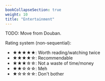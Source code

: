 ```yaml
---
bookCollapseSection: true
weight: 10
title: "Entertainment"
---
```


TODO: Move from Douban.

Rating system (non-sequential):

- ★★★★★: Worth reading/watching twice
- ★★★★☆: Recommendable
- ★★★☆☆: Not a waste of time/money
- ★★☆☆☆: Meh
- ★☆☆☆☆: Don't bother
